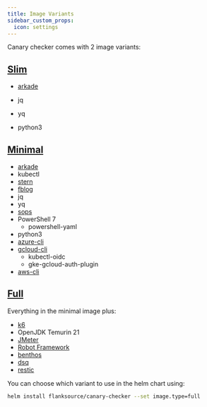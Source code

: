 ```yaml
---
title: Image Variants
sidebar_custom_props:
  icon: settings
---
```


Canary checker comes with 2 image variants:

## [Slim](https://github.com/flanksource/canary-checker/blob/master/build/slim/Dockerfile)

- [arkade](https://github.com/alexellis/arkade)

- jq
- yq
- python3

## [Minimal](https://github.com/flanksource/canary-checker/blob/master/build/minimal/Dockerfile)

- [arkade](https://github.com/alexellis/arkade)
- kubectl
- [stern](https://github.com/stern/stern)
- [fblog](https://github.com/brocode/fblog)
- jq
- yq
- [sops](https://github.com//mozilla/sops)
- PowerShell 7
  - powershell-yaml
- python3
- [azure-cli](https://learn.microsoft.com/en-us/cli/azure/)
- [gcloud-cli](https://cloud.google.com/sdk/gcloud)
  - kubectl-oidc
  - gke-gcloud-auth-plugin
- [aws-cli](https://aws.amazon.com/cli/)

## [Full](https://github.com/flanksource/canary-checker/blob/master/build/full/Dockerfile)

Everything in the minimal image plus:

- [k6](https://github.com/grafana/k6)
- OpenJDK Temurin 21
- [JMeter](https://jmeter.apache.org/)
- [Robot Framework](https://robotframework.org/)
- [benthos](https://benthos.dev)
- [dsq](https://github.com/multiprocessio/dsq)
- [restic](https://restic.net/)

You can choose which variant to use in the helm chart using:

```bash
helm install flanksource/canary-checker --set image.type=full
```
